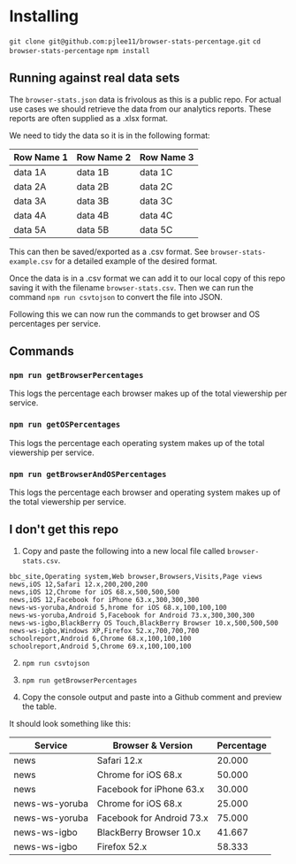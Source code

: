 # Installing

`git clone git@github.com:pjlee11/browser-stats-percentage.git`
`cd browser-stats-percentage`
`npm install`

## Running against real data sets

The `browser-stats.json` data is frivolous as this is a public repo. For actual use cases we should retrieve the data from our analytics reports. These reports are often supplied as a .xlsx format.

We need to tidy the data so it is in the following format:

| Row Name 1 | Row Name 2 | Row Name 3 |
| ---------- | ---------- | ---------- |
| data 1A    | data 1B    | data 1C    |
| data 2A    | data 2B    | data 2C    |
| data 3A    | data 3B    | data 3C    |
| data 4A    | data 4B    | data 4C    |
| data 5A    | data 5B    | data 5C    |

This can then be saved/exported as a .csv format. See `browser-stats-example.csv` for a detailed example of the desired format.

Once the data is in a .csv format we can add it to our local copy of this repo saving it with the filename `browser-stats.csv`. Then we can run the command `npm run csvtojson` to convert the file into JSON.

Following this we can now run the commands to get browser and OS percentages per service.

## Commands

### `npm run getBrowserPercentages`

This logs the percentage each browser makes up of the total viewership per service.

### `npm run getOSPercentages`

This logs the percentage each operating system makes up of the total viewership per service.

### `npm run getBrowserAndOSPercentages`

This logs the percentage each browser and operating system makes up of the total viewership per service.

## I don't get this repo

1. Copy and paste the following into a new local file called `browser-stats.csv`.

```
bbc_site,Operating system,Web browser,Browsers,Visits,Page views
news,iOS 12,Safari 12.x,200,200,200
news,iOS 12,Chrome for iOS 68.x,500,500,500
news,iOS 12,Facebook for iPhone 63.x,300,300,300
news-ws-yoruba,Android 5,hrome for iOS 68.x,100,100,100
news-ws-yoruba,Android 5,Facebook for Android 73.x,300,300,300
news-ws-igbo,BlackBerry OS Touch,BlackBerry Browser 10.x,500,500,500
news-ws-igbo,Windows XP,Firefox 52.x,700,700,700
schoolreport,Android 6,Chrome 68.x,100,100,100
schoolreport,Android 5,Chrome 69.x,100,100,100
```

2. `npm run csvtojson`

3. `npm run getBrowserPercentages`

4. Copy the console output and paste into a Github comment and preview the table.

It should look something like this:

| Service        | Browser & Version         | Percentage |
| -------------- | ------------------------- | ---------- |
| news           | Safari 12.x               | 20.000     |
| news           | Chrome for iOS 68.x       | 50.000     |
| news           | Facebook for iPhone 63.x  | 30.000     |
| news-ws-yoruba | Chrome for iOS 68.x       | 25.000     |
| news-ws-yoruba | Facebook for Android 73.x | 75.000     |
| news-ws-igbo   | BlackBerry Browser 10.x   | 41.667     |
| news-ws-igbo   | Firefox 52.x              | 58.333     |
